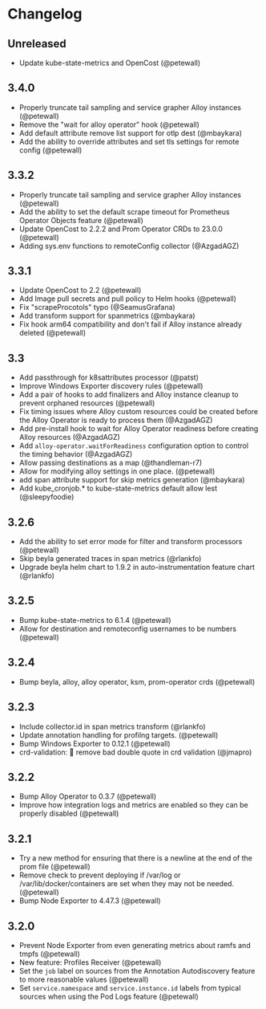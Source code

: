 # Changelog

## Unreleased

*   Update kube-state-metrics and OpenCost (@petewall)

## 3.4.0

*   Properly truncate tail sampling and service grapher Alloy instances (@petewall)
*   Remove the "wait for alloy operator" hook (@petewall)
*   Add default attribute remove list support for otlp dest (@mbaykara)
*   Add the ability to override attributes and set tls settings for remote config (@petewall)

## 3.3.2

*   Properly truncate tail sampling and service grapher Alloy instances (@petewall)
*   Add the ability to set the default scrape timeout for Prometheus Operator Objects feature (@petewall)
*   Update OpenCost to 2.2.2 and Prom Operator CRDs to 23.0.0 (@petewall)
*   Adding sys.env functions to remoteConfig collector (@AzgadAGZ)

## 3.3.1

*   Update OpenCost to 2.2 (@petewall)
*   Add Image pull secrets and pull policy to Helm hooks (@petewall)
*   Fix "scrapeProcotols" typo (@SeamusGrafana)
*   Add transform support for spanmetrics (@mbaykara)
*   Fix hook arm64 compatibility and don't fail if Alloy instance already deleted (@petewall)

## 3.3

*   Add passthrough for k8sattributes processor (@patst)
*   Improve Windows Exporter discovery rules (@petewall)
*   Add a pair of hooks to add finalizers and Alloy instance cleanup to prevent orphaned resources (@petewall)
*   Fix timing issues where Alloy custom resources could be created before the Alloy Operator is ready to process them (@AzgadAGZ)
*   Add pre-install hook to wait for Alloy Operator readiness before creating Alloy resources (@AzgadAGZ)
*   Add `alloy-operator.waitForReadiness` configuration option to control the timing behavior (@AzgadAGZ)
*   Allow passing destinations as a map (@thandleman-r7)
*   Allow for modifying alloy settings in one place. (@petewall)
*   add span attribute support for skip metrics generation (@mbaykara)
*   Add kube_cronjob.* to kube-state-metrics default allow lest (@sleepyfoodie)

## 3.2.6

*   Add the ability to set error mode for filter and transform processors (@petewall)
*   Skip beyla generated traces in span metrics (@rlankfo)
*   Upgrade beyla helm chart to 1.9.2 in auto-instrumentation feature chart (@rlankfo)

## 3.2.5

*   Bump kube-state-metrics to 6.1.4 (@petewall)
*   Allow for destination and remoteconfig usernames to be numbers (@petewall)

## 3.2.4

*   Bump beyla, alloy, alloy operator, ksm, prom-operator crds (@petewall)

## 3.2.3

*   Include collector.id in span metrics transform (@rlankfo)
*   Update annotation handling for profilng targets. (@petewall)
*   Bump Windows Exporter to 0.12.1 (@petewall)
*   crd-validation: 🐛 remove bad double quote in crd validation (@jmapro)

## 3.2.2

*   Bump Alloy Operator to 0.3.7 (@petewall)
*   Improve how integration logs and metrics are enabled so they can be properly disabled (@petewall)

## 3.2.1

*   Try a new method for ensuring that there is a newline at the end of the prom file (@petewall)
*   Remove check to prevent deploying if /var/log or /var/lib/docker/containers are set when they may not be needed. (@petewall)
*   Bump Node Exporter to 4.47.3 (@petewall)

## 3.2.0

*   Prevent Node Exporter from even generating metrics about ramfs and tmpfs (@petewall)
*   New feature: Profiles Receiver (@petewall)
*   Set the `job` label on sources from the Annotation Autodiscovery feature to more reasonable values (@petewall)
*   Set `service.namespace` and `service.instance.id` labels from typical sources when using the Pod Logs feature (@petewall)
